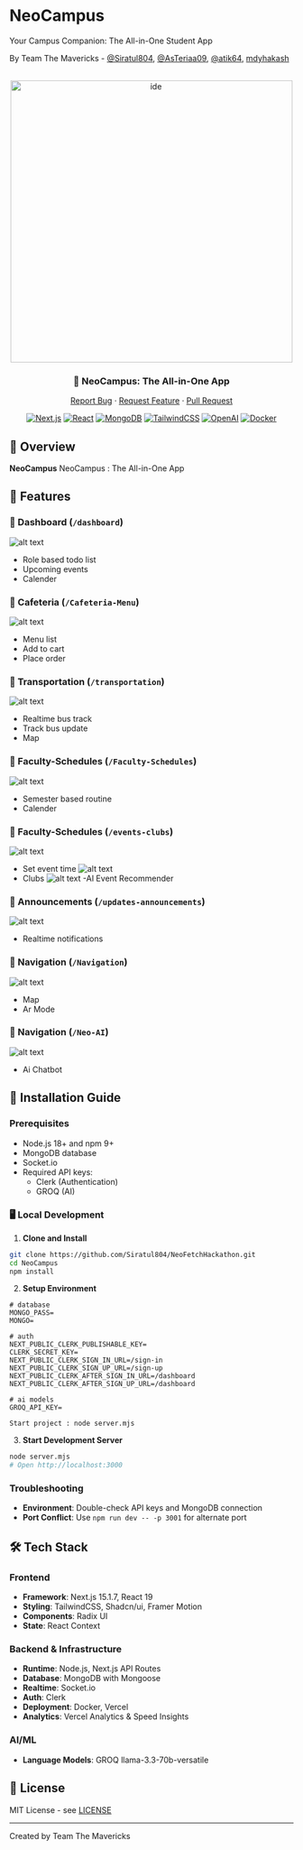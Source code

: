 # NeoCampus

Your Campus Companion: The All-in-One Student App

By Team The Mavericks - [@Siratul804](https://github.com/Siratul804), [@AsTeriaa09](https://github.com/AsTeriaa09), [@atik64](https://github.com/atik65), [mdyhakash](https://github.com/mdyhakash)
<div align="center">

<br />

  <img src="/public/neoCam.png" alt="ide" width="500"/>

### 🎯 NeoCampus: The All-in-One App

[Report Bug](https://github.com/Siratul804/NeoHire/issues) · [Request Feature](https://github.com/Siratul804/NeoHire/issues) · [Pull Request](https://github.com/Siratul804/NeoFetchHackathon/pulls) 

[![Next.js](https://img.shields.io/badge/Next.js-15-black?style=for-the-badge&logo=next.js)](https://nextjs.org/)
[![React](https://img.shields.io/badge/React-18-blue?style=for-the-badge&logo=react)](https://reactjs.org/)
[![MongoDB](https://img.shields.io/badge/MongoDB-Latest-green?style=for-the-badge&logo=mongodb)](https://www.mongodb.com/)
[![TailwindCSS](https://img.shields.io/badge/TailwindCSS-3-38B2AC?style=for-the-badge&logo=tailwind-css)](https://tailwindcss.com)
[![OpenAI](https://img.shields.io/badge/OpenAI-API-412991?style=for-the-badge&logo=openai)](https://openai.com)
[![Docker](https://img.shields.io/badge/Docker-Ready-2496ED?style=for-the-badge&logo=docker)](https://www.docker.com/)

</div>

## 🌟 Overview

**NeoCampus** NeoCampus : The All-in-One App

## 🚀 Features

### 📍 Dashboard (`/dashboard`)

![alt text](/public/dash.png)


- Role based todo list
- Upcoming events
- Calender


### 📍 Cafeteria (`/Cafeteria-Menu`)

![alt text](/public/menu.png)


- Menu list
- Add to cart
- Place order


### 📍 Transportation (`/transportation`)

![alt text](/public/trans.png)


- Realtime bus track
- Track bus update
- Map


### 📍 Faculty-Schedules (`/Faculty-Schedules`)

![alt text](/public/faculty.png)


- Semester based routine
- Calender

### 📍 Faculty-Schedules (`/events-clubs`)

![alt text](/public/e1.png)
- Set event time
![alt text](/public/e2.png)
- Clubs 
![alt text](/public/e3.png)
-AI Event Recommender


### 📍 Announcements (`/updates-announcements`)

![alt text](/public/not.png)

- Realtime notifications


### 📍 Navigation (`/Navigation`)

![alt text](/public/map.png)

- Map
- Ar Mode


### 📍 Navigation (`/Neo-AI`)

![alt text](/public/chat.png)

- Ai Chatbot















## 🚀 Installation Guide

### Prerequisites

- Node.js 18+ and npm 9+
- MongoDB database
- Socket.io
- Required API keys:
  - Clerk (Authentication)
  - GROQ (AI)

### 🖥️ Local Development

1. **Clone and Install**

```bash
git clone https://github.com/Siratul804/NeoFetchHackathon.git
cd NeoCampus
npm install
```

2. **Setup Environment**

``` env
# database
MONGO_PASS=
MONGO=

# auth
NEXT_PUBLIC_CLERK_PUBLISHABLE_KEY=
CLERK_SECRET_KEY=
NEXT_PUBLIC_CLERK_SIGN_IN_URL=/sign-in
NEXT_PUBLIC_CLERK_SIGN_UP_URL=/sign-up
NEXT_PUBLIC_CLERK_AFTER_SIGN_IN_URL=/dashboard
NEXT_PUBLIC_CLERK_AFTER_SIGN_UP_URL=/dashboard

# ai models
GROQ_API_KEY=

Start project : node server.mjs
```

3. **Start Development Server**

```bash
node server.mjs
# Open http://localhost:3000
```

### Troubleshooting

- **Environment**: Double-check API keys and MongoDB connection
- **Port Conflict**: Use `npm run dev -- -p 3001` for alternate port

## 🛠️ Tech Stack

### Frontend

- **Framework**: Next.js 15.1.7, React 19
- **Styling**: TailwindCSS, Shadcn/ui, Framer Motion
- **Components**: Radix UI
- **State**: React Context

### Backend & Infrastructure

- **Runtime**: Node.js, Next.js API Routes
- **Database**: MongoDB with Mongoose
- **Realtime**: Socket.io
- **Auth**: Clerk
- **Deployment**: Docker, Vercel
- **Analytics**: Vercel Analytics & Speed Insights

### AI/ML

- **Language Models**: GROQ llama-3.3-70b-versatile

## 📝 License

MIT License - see [LICENSE](LICENSE)

---

Created by Team The Mavericks


